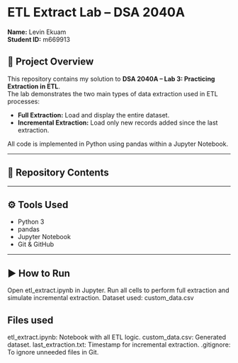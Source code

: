 # ETL Extract Lab – DSA 2040A

**Name:** Levin Ekuam  
**Student ID:** m669913  

## 📌 Project Overview

This repository contains my solution to **DSA 2040A – Lab 3: Practicing Extraction in ETL**.  
The lab demonstrates the two main types of data extraction used in ETL processes:

- **Full Extraction:** Load and display the entire dataset.
- **Incremental Extraction:** Load only new records added since the last extraction.

All code is implemented in Python using pandas within a Jupyter Notebook.

---

## 📁 Repository Contents


---

## ⚙️ Tools Used

- Python 3
- pandas
- Jupyter Notebook
- Git & GitHub

---

## ▶️ How to Run

Open etl_extract.ipynb in Jupyter.
Run all cells to perform full extraction and simulate incremental extraction.
Dataset used: custom_data.csv

## Files used 
etl_extract.ipynb: Notebook with all ETL logic.
custom_data.csv: Generated dataset.
last_extraction.txt: Timestamp for incremental extraction.
.gitignore: To ignore unneeded files in Git.

